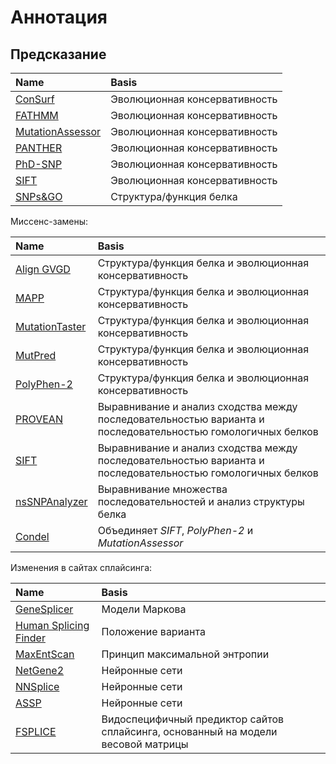 # Аннотация

## Предсказание

| Name  | Basis |
|:------|:------|
| [ConSurf](http://consurftest.tau.ac.il/) | Эволюционная консервативность |
| [FATHMM](http://fathmm.biocompute.org.uk/) | Эволюционная консервативность |
| [MutationAssessor](http://mutationassessor.org/) | Эволюционная консервативность |
| [PANTHER](http://www.pantherdb.org/tools/snpScoreForm.jsp) | Эволюционная консервативность |
| [PhD-SNP](http://snps.biofold.org/phd-snp/phd-snp.html) | Эволюционная консервативность |
| [SIFT](http://sift.jcvi.org/) | Эволюционная консервативность |
| [SNPs&GO](http://snps-and-go.biocomp.unibo.it/snps-and-go/) | Структура/функция белка |

Миссенс-замены:

| Name  | Basis |
|:------|:------|
| [Align GVGD](http://agvgd.hci.utah.edu/agvgd_input.php) | Структура/функция белка и эволюционная консервативность |
| [MAPP](http://mendel.stanford.edu/SidowLab/downloads/MAPP/index.html) | Структура/функция белка и эволюционная консервативность |
| [MutationTaster](http://www.mutationtaster.org/) | Структура/функция белка и эволюционная консервативность |
| [MutPred](http://mutpred.mutdb.org/) | Структура/функция белка и эволюционная консервативность |
| [PolyPhen-2](http://genetics.bwh.harvard.edu/pph2/) | Структура/функция белка и эволюционная консервативность |
| [PROVEAN](http://provean.jcvi.org/index.php) | Выравнивание и анализ сходства между последовательностью варианта и последовательностью гомологичных белков |
| [SIFT](http://sift.jcvi.org) | Выравнивание и анализ сходства между последовательностью варианта и последовательностью гомологичных белков |
| [nsSNPAnalyzer](http://snpanalyzer.uthsc.edu/) | Выравнивание множества последовательностей и анализ структуры белка |
| [Condel](http://bg.upf.edu/fannsdb/) | Объединяет *SIFT*, *PolyPhen-2* и *MutationAssessor* |

Изменения в сайтах сплайсинга:

| Name  | Basis |
|:------|:------|
| [GeneSplicer](http://ccb.jhu.edu/software/genesplicer/) | Модели Маркова |
| [Human Splicing Finder](http://www.umd.be/HSF/) | Положение варианта |
| [MaxEntScan](http://genes.mit.edu/burgelab/maxent/Xmaxentscanscoreseq.html) | Принцип максимальной энтропии |
| [NetGene2](http://www.cbs.dtu.dk/services/NetGene2/) | Нейронные сети |
| [NNSplice](http://www.fruitfly.org/seq_tools/splice.html) | Нейронные сети |
| [ASSP](http://wangcomputing.com/assp/) | Нейронные сети |
| [FSPLICE](http://www.softberry.com/berry.phtml?topic=fsplice&group=programs&subgroup=gfind) | Видоспецифичный предиктор сайтов сплайсинга, основанный на модели весовой матрицы |
